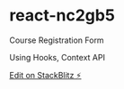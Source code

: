 # react-nc2gb5

Course Registration Form 

Using Hooks, Context API

[Edit on StackBlitz ⚡️](https://stackblitz.com/edit/react-nc2gb5)
